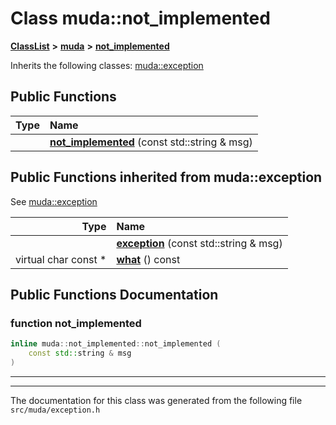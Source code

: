 

# Class muda::not\_implemented



[**ClassList**](annotated.md) **>** [**muda**](namespacemuda.md) **>** [**not\_implemented**](classmuda_1_1not__implemented.md)








Inherits the following classes: [muda::exception](classmuda_1_1exception.md)






















































## Public Functions

| Type | Name |
| ---: | :--- |
|   | [**not\_implemented**](#function-not_implemented) (const std::string & msg) <br> |


## Public Functions inherited from muda::exception

See [muda::exception](classmuda_1_1exception.md)

| Type | Name |
| ---: | :--- |
|   | [**exception**](classmuda_1_1exception.md#function-exception) (const std::string & msg) <br> |
| virtual char const \* | [**what**](classmuda_1_1exception.md#function-what) () const<br> |






















































## Public Functions Documentation




### function not\_implemented 

```C++
inline muda::not_implemented::not_implemented (
    const std::string & msg
) 
```




<hr>

------------------------------
The documentation for this class was generated from the following file `src/muda/exception.h`


